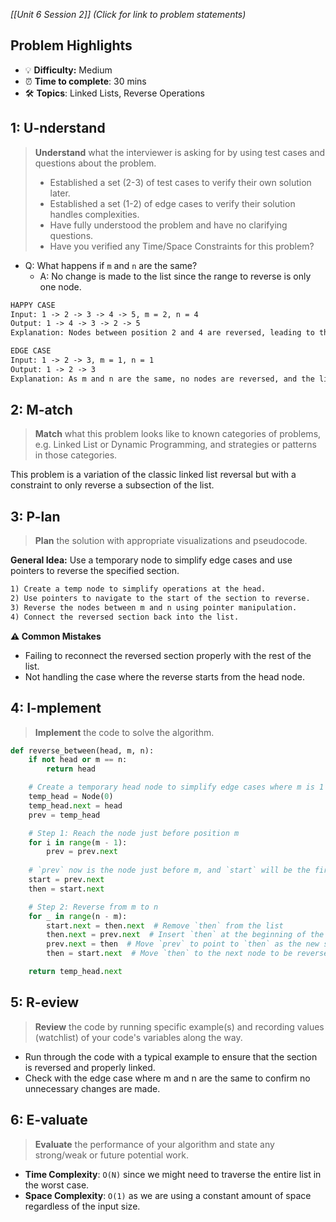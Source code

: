*[[Unit 6 Session 2]] (Click for link to problem statements)*

## Problem Highlights

* 💡 **Difficulty:** Medium
* ⏰ **Time to complete**: 30 mins
* 🛠️ **Topics**: Linked Lists, Reverse Operations
    
## 1: U-nderstand
 
> **Understand** what the interviewer is asking for by using test cases and questions about the problem.
> - Established a set (2-3) of test cases to verify their own solution later.
> - Established a set (1-2) of edge cases to verify their solution handles complexities.
> - Have fully understood the problem and have no clarifying questions.
> - Have you verified any Time/Space Constraints for this problem?

- Q: What happens if `m` and `n` are the same?
  - A: No change is made to the list since the range to reverse is only one node.

```markdown
HAPPY CASE
Input: 1 -> 2 -> 3 -> 4 -> 5, m = 2, n = 4
Output: 1 -> 4 -> 3 -> 2 -> 5
Explanation: Nodes between position 2 and 4 are reversed, leading to the sequence 4 -> 3 -> 2.

EDGE CASE
Input: 1 -> 2 -> 3, m = 1, n = 1
Output: 1 -> 2 -> 3
Explanation: As m and n are the same, no nodes are reversed, and the list remains unchanged.
```
    
## 2: M-atch

> **Match** what this problem looks like to known categories of problems, e.g. Linked List or Dynamic Programming, and strategies or patterns in those categories.

This problem is a variation of the classic linked list reversal but with a constraint to only reverse a subsection of the list.

## 3: P-lan

> **Plan** the solution with appropriate visualizations and pseudocode.

**General Idea:** Use a temporary node to simplify edge cases and use pointers to reverse the specified section.

```markdown
1) Create a temp node to simplify operations at the head.
2) Use pointers to navigate to the start of the section to reverse.
3) Reverse the nodes between m and n using pointer manipulation.
4) Connect the reversed section back into the list.
```

**⚠️ Common Mistakes**

- Failing to reconnect the reversed section properly with the rest of the list.
- Not handling the case where the reverse starts from the head node.

## 4: I-mplement

> **Implement** the code to solve the algorithm.

```python
def reverse_between(head, m, n):
    if not head or m == n:
        return head

    # Create a temporary head node to simplify edge cases where m is 1
    temp_head = Node(0)
    temp_head.next = head
    prev = temp_head

    # Step 1: Reach the node just before position m
    for i in range(m - 1):
        prev = prev.next
    
    # `prev` now is the node just before m, and `start` will be the first node to reverse
    start = prev.next
    then = start.next

    # Step 2: Reverse from m to n
    for _ in range(n - m):
        start.next = then.next  # Remove `then` from the list
        then.next = prev.next  # Insert `then` at the beginning of the reversed section
        prev.next = then  # Move `prev` to point to `then` as the new start of the reversed section
        then = start.next  # Move `then` to the next node to be reversed

    return temp_head.next
```
    
## 5: R-eview

> **Review** the code by running specific example(s) and recording values (watchlist) of your code's variables along the way.

- Run through the code with a typical example to ensure that the section is reversed and properly linked.
- Check with the edge case where m and n are the same to confirm no unnecessary changes are made.

## 6: E-valuate

> **Evaluate** the performance of your algorithm and state any strong/weak or future potential work.

* **Time Complexity**: `O(N)` since we might need to traverse the entire list in the worst case.
* **Space Complexity**: `O(1)` as we are using a constant amount of space regardless of the input size.
